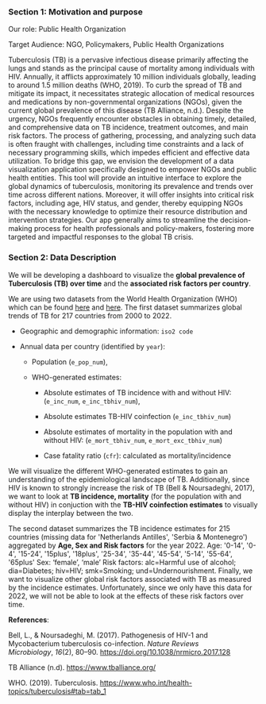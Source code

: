 ### Section 1: Motivation and purpose

Our role: Public Health Organization

Target Audience: NGO, Policymakers, Public Health Organizations

Tuberculosis (TB) is a pervasive infectious disease primarily affecting the lungs and stands as the principal cause of mortality among individuals with HIV. Annually, it afflicts approximately 10 million individuals globally, leading to around 1.5 million deaths (WHO, 2019). To curb the spread of TB and mitigate its impact, it necessitates strategic allocation of medical resources and medications by non-governmental organizations (NGOs), given the current global prevalence of this disease (TB Alliance, n.d.). Despite the urgency, NGOs frequently encounter obstacles in obtaining timely, detailed, and comprehensive data on TB incidence, treatment outcomes, and main risk factors. The process of gathering, processing, and analyzing such data is often fraught with challenges, including time constraints and a lack of necessary programming skills, which impedes efficient and effective data utilization. To bridge this gap, we envision the development of a data visualization application specifically designed to empower NGOs and public health entities. This tool will provide an intuitive interface to explore the global dynamics of tuberculosis, monitoring its prevalence and trends over time across different nations. Moreover, it will offer insights into critical risk factors, including age, HIV status, and gender, thereby equipping NGOs with the necessary knowledge to optimize their resource distribution and intervention strategies. Our app generally aims to streamline the decision-making process for health professionals and policy-makers, fostering more targeted and impactful responses to the global TB crisis.

### Section 2: Data Description

We will be developing a dashboard to visualize the **global prevalence of Tuberculosis (TB) over time** and the **associated risk factors per country**.

We are using two datasets from the World Health Organization (WHO) which can be found [here](https://www.google.com/url?q=https://extranet.who.int/tme/generateCSV.asp?ds%3Destimates&sa=D&source=docs&ust=1711469479701182&usg=AOvVaw2Uui8IYP7fyZ3E0_nXPnGw) and [here](https://www.google.com/url?q=https://extranet.who.int/tme/generateCSV.asp?ds%3Destimates_age_sex&sa=D&source=docs&ust=1711469600536959&usg=AOvVaw3O2Ts9QUTKv5xk08Arn6fE). The first dataset summarizes global trends of TB for 217 countries from 2000 to 2022.

-   Geographic and demographic information: `iso2 code`

-   Annual data per country (identified by `year`):

    -   Population (`e_pop_num`),

    -   WHO-generated estimates:

        -   Absolute estimates of TB incidence with and without HIV: (`e_inc_num`, `e_inc_tbhiv_num`),

        -   Absolute estimates TB-HIV coinfection (`e_inc_tbhiv_num`)

        -   Absolute estimates of mortality in the population with and without HIV: (`e_mort_tbhiv_num`, `e_mort_exc_tbhiv_num`)

        -   Case fatality ratio (`cfr`): calculated as mortality/incidence

We will visualize the different WHO-generated estimates to gain an understanding of the epidemiological landscape of TB. Additionally, since HIV is known to strongly increase the risk of TB (Bell & Noursadeghi, 2017), we want to look at **TB incidence, mortality** (for the population with and without HIV) in conjuction with the **TB-HIV coinfection estimates** to visually display the interplay between the two.

The second dataset summarizes the TB incidence estimates for 215 countries (missing data for 'Netherlands Antilles', 'Serbia & Montenegro') aggregated by **Age, Sex and Risk factors** for the year 2022. Age: '0-14', '0-4', '15-24', '15plus', '18plus', '25-34', '35-44', '45-54', '5-14', '55-64', '65plus' Sex: ‘female’, ‘male’ Risk factors: alc=Harmful use of alcohol; dia=Diabetes; hiv=HIV; smk=Smoking; und=Undernourishment. Finally, we want to visualize other global risk factors associated with TB as measured by the incidence estimates. Unfortunately, since we only have this data for 2022, we will not be able to look at the effects of these risk factors over time.

**References**:

Bell, L., & Noursadeghi, M. (2017). Pathogenesis of HIV-1 and Mycobacterium tuberculosis co-infection. *Nature Reviews Microbiology*, *16*(2), 80–90. https://doi.org/10.1038/nrmicro.2017.128

TB Alliance (n.d). https://www.tballiance.org/

WHO. (2019). Tuberculosis. https://www.who.int/health-topics/tuberculosis#tab=tab_1